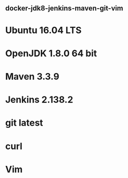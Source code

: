 ## docker-jdk8-jenkins-maven-git-vim

# Ubuntu 16.04 LTS
# OpenJDK 1.8.0 64 bit
# Maven 3.3.9
# Jenkins 2.138.2
# git latest
# curl
# Vim

